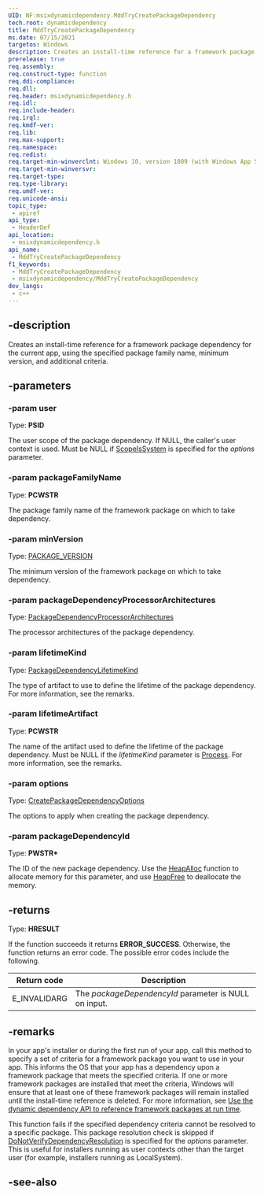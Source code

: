 ```yaml
---
UID: NF:msixdynamicdependency.MddTryCreatePackageDependency
tech.root: dynamicdependency
title: MddTryCreatePackageDependency
ms.date: 07/15/2021 
targetos: Windows
description: Creates an install-time reference for a framework package dependency for the current app, using the specified package family name, minimum version, and additional criteria.
prerelease: true
req.assembly: 
req.construct-type: function
req.ddi-compliance: 
req.dll: 
req.header: msixdynamicdependency.h
req.idl: 
req.include-header: 
req.irql: 
req.kmdf-ver: 
req.lib: 
req.max-support: 
req.namespace: 
req.redist: 
req.target-min-winverclnt: Windows 10, version 1809 (with Windows App SDK 1.0 Preview 1 or later)
req.target-min-winversvr: 
req.target-type: 
req.type-library: 
req.umdf-ver: 
req.unicode-ansi: 
topic_type:
 - apiref
api_type:
 - HeaderDef
api_location:
 - msixdynamicdependency.h
api_name:
 - MddTryCreatePackageDependency
f1_keywords:
 - MddTryCreatePackageDependency
 - msixdynamicdependency/MddTryCreatePackageDependency
dev_langs:
 - c++
---
```


## -description

Creates an install-time reference for a framework package dependency for the current app, using the specified package family name, minimum version, and additional criteria.

## -parameters

### -param user

Type: <b>PSID</b>

The user scope of the package dependency. If NULL, the caller's user context is used. Must be NULL if [ScopeIsSystem](ne-msixdynamicdependency-mddcreatepackagedependencyoptions.md) is specified for the *options* parameter.

### -param packageFamilyName

Type: <b>PCWSTR</b>

The package family name of the framework package on which to take dependency.

### -param minVersion

Type: [PACKAGE_VERSION](/windows/win32/api/appmodel/ns-appmodel-package_version)

The minimum version of the framework package on which to take dependency.

### -param packageDependencyProcessorArchitectures

Type: [PackageDependencyProcessorArchitectures](ne-msixdynamicdependency-mddpackagedependencyprocessorarchitectures.md)

The processor architectures of the package dependency.

### -param lifetimeKind

Type: [PackageDependencyLifetimeKind](ne-msixdynamicdependency-mddpackagedependencylifetimekind.md)

The type of artifact to use to define the lifetime of the package dependency. For more information, see the remarks.

### -param lifetimeArtifact

Type: **PCWSTR**

The name of the artifact used to define the lifetime of the package dependency. Must be NULL if the *lifetimeKind* parameter is [Process](ne-msixdynamicdependency-mddpackagedependencylifetimekind.md). For more information, see the remarks.

### -param options

Type: [CreatePackageDependencyOptions](ne-msixdynamicdependency-mddcreatepackagedependencyoptions.md)

The options to apply when creating the package dependency.

### -param packageDependencyId

Type: **PWSTR\***

The ID of the new package dependency. Use the [HeapAlloc](/windows/win32/api/heapapi/nf-heapapi-heapalloc) function to allocate memory for this parameter, and use [HeapFree](/windows/win32/api/heapapi/nf-heapapi-heapfree) to deallocate the memory.

## -returns

Type: **HRESULT**

If the function succeeds it returns **ERROR_SUCCESS**. Otherwise, the function returns an error code. The possible error codes include the following.

| Return code | Description |
|-------------|-------------|
| E_INVALIDARG | The *packageDependencyId* parameter is NULL on input. |

## -remarks

In your app's installer or during the first run of your app, call this method to specify a set of criteria for a framework package you want to use in your app. This informs the OS that your app has a dependency upon a framework package that meets the specified criteria. If one or more framework packages are installed that meet the criteria, Windows will ensure that at least one of these framework packages will remain installed until the install-time reference is deleted. For more information, see [Use the dynamic dependency API to reference framework packages at run time](/windows/apps/desktop/modernize/framework-packages/use-the-dynamic-dependency-api).

This function fails if the specified dependency criteria cannot be resolved to a specific package. This package resolution check is skipped if [DoNotVerifyDependencyResolution](ne-msixdynamicdependency-mddcreatepackagedependencyoptions.md) is specified for the *options* parameter. This is useful for installers running as user contexts other than the target user (for example, installers running as LocalSystem).

## -see-also
